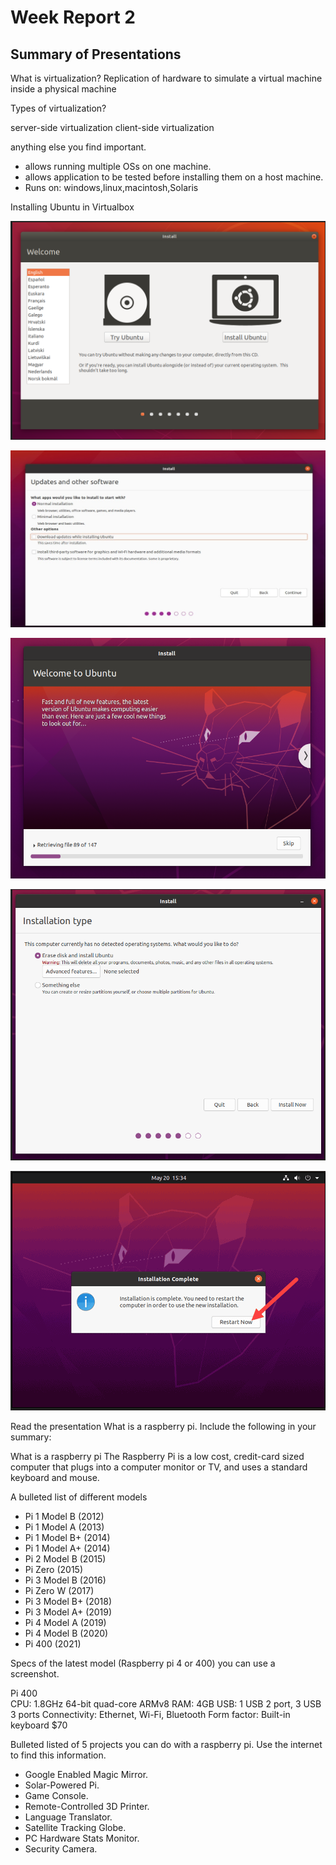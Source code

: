 # Week Report 2


## Summary of Presentations

What is virtualization?
Replication of hardware to simulate a virtual machine inside a physical machine

Types of virtualization?

server-side virtualization
client-side virtualization

anything else you find important.
+ allows running multiple OSs on one machine.
+ allows application to be tested before installing them on a host machine.
+ Runs on: windows,linux,macintosh,Solaris

Installing Ubuntu in Virtualbox

![install](P1.png)

![install](p2.png)

![install](P3.png)

![install](P4.png)

![install](P5.png)


Read the presentation What is a raspberry pi. Include the following in your summary:

What is a raspberry pi
The Raspberry Pi is a low cost, credit-card sized computer that plugs into a computer monitor or TV, and uses a standard keyboard and mouse.    

A bulleted list of different models
+   Pi 1 Model B (2012)
+   Pi 1 Model A (2013)
+   Pi 1 Model B+ (2014)
+   Pi 1 Model A+ (2014)
+   Pi 2 Model B (2015)
+   Pi Zero (2015)
+   Pi 3 Model B (2016)
+   Pi Zero W (2017)
+   Pi 3 Model B+ (2018)
+   Pi 3 Model A+ (2019)
+   Pi 4 Model A (2019)
+   Pi 4 Model B (2020)
+   Pi 400 (2021)


Specs of the latest model (Raspberry pi 4 or 400) you can use a screenshot.

Pi 400 	
CPU: 1.8GHz 64-bit quad-core ARMv8
RAM: 4GB
USB: 1 USB 2 port, 3 USB 3 ports
Connectivity: Ethernet, Wi-Fi, Bluetooth
Form factor: Built-in keyboard
$70

Bulleted listed of 5 projects you can do with a raspberry pi. Use the internet to find this information.
+    Google Enabled Magic Mirror.
+    Solar-Powered Pi.
+    Game Console.
+    Remote-Controlled 3D Printer.
+    Language Translator.
+    Satellite Tracking Globe.
+    PC Hardware Stats Monitor.
+    Security Camera.